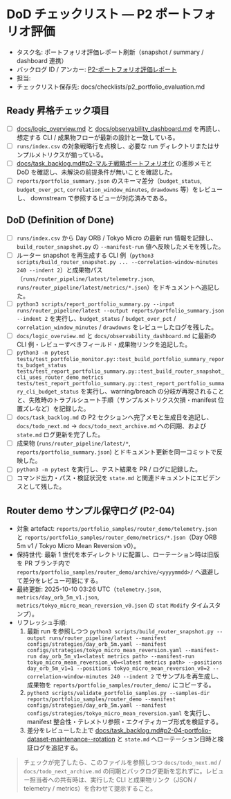 # DoD チェックリスト — P2 ポートフォリオ評価

- タスク名: ポートフォリオ評価レポート刷新（snapshot / summary / dashboard 連携）
- バックログ ID / アンカー: [P2-ポートフォリオ評価レポート](../task_backlog.md#p2-portfolio-evaluation)
- 担当: <!-- operator_name -->
- チェックリスト保存先: docs/checklists/p2_portfolio_evaluation.md

## Ready 昇格チェック項目
- [ ] [docs/logic_overview.md](../logic_overview.md) と [docs/observability_dashboard.md](../observability_dashboard.md) を再読し、想定する CLI / 成果物フローが最新の設計と一致している。
- [ ] `runs/index.csv` の対象戦略行を点検し、必要な run ディレクトリまたはサンプルメトリクスが揃っている。
- [ ] [docs/task_backlog.md#p2-マルチ戦略ポートフォリオ化](../task_backlog.md#p2-マルチ戦略ポートフォリオ化) の進捗メモと DoD を確認し、未解決の前提条件が無いことを確認した。
- [ ] `reports/portfolio_summary.json` のスキーマ差分（`budget_status`, `budget_over_pct`, `correlation_window_minutes`, `drawdowns` 等）をレビューし、 downstream で参照するビューが対応済みである。

## DoD (Definition of Done)
- [ ] `runs/index.csv` から Day ORB / Tokyo Micro の最新 run 情報を記録し、`build_router_snapshot.py` の `--manifest-run` 値へ反映したメモを残した。
- [ ] ルーター snapshot を再生成する CLI 例（`python3 scripts/build_router_snapshot.py ... --correlation-window-minutes 240 --indent 2`）と成果物パス（`runs/router_pipeline/latest/telemetry.json`, `runs/router_pipeline/latest/metrics/*.json`）をドキュメントへ追記した。
- [ ] `python3 scripts/report_portfolio_summary.py --input runs/router_pipeline/latest --output reports/portfolio_summary.json --indent 2` を実行し、`budget_status` / `budget_over_pct` / `correlation_window_minutes` / `drawdowns` をレビューしたログを残した。
- [ ] `docs/logic_overview.md` と `docs/observability_dashboard.md` に最新の CLI 例・レビューすべきフィールド・成果物リンクを追記した。
- [ ] `python3 -m pytest tests/test_portfolio_monitor.py::test_build_portfolio_summary_reports_budget_status tests/test_report_portfolio_summary.py::test_build_router_snapshot_cli_uses_router_demo_metrics tests/test_report_portfolio_summary.py::test_report_portfolio_summary_cli_budget_status` を実行し、warning/breach の分岐が再現されることと、失敗時のトラブルシュート手順（サンプルメトリクス欠損・manifest 位置ズレなど）を記録した。
- [ ] `docs/task_backlog.md` の P2 セクションへ完了メモと生成日を追記し、`docs/todo_next.md` → `docs/todo_next_archive.md` への同期、および `state.md` ログ更新を完了した。
- [ ] 成果物 (`runs/router_pipeline/latest/*`, `reports/portfolio_summary.json`) とドキュメント更新を同一コミットで反映した。
- [ ] `python3 -m pytest` を実行し、テスト結果を PR / ログに記録した。
- [ ] コマンド出力・パス・検証状況を `state.md` と関連ドキュメントにエビデンスとして残した。

## Router demo サンプル保守ログ (P2-04)

- 対象 artefact: `reports/portfolio_samples/router_demo/telemetry.json` と `reports/portfolio_samples/router_demo/metrics/*.json`（Day ORB 5m v1 / Tokyo Micro Mean Reversion v0）。
- 保持世代: 最新 1 世代を本ディレクトリに配置し、ローテーション時は旧版を PR ブランチ内で `reports/portfolio_samples/router_demo/archive/<yyyymmdd>/` へ退避して差分をレビュー可能にする。
- 最終更新: 2025-10-10 03:26 UTC（`telemetry.json`, `metrics/day_orb_5m_v1.json`, `metrics/tokyo_micro_mean_reversion_v0.json` の `stat` `Modify` タイムスタンプ）。
- リフレッシュ手順:
  1. 最新 run を参照しつつ `python3 scripts/build_router_snapshot.py --output runs/router_pipeline/latest --manifest configs/strategies/day_orb_5m.yaml --manifest configs/strategies/tokyo_micro_mean_reversion.yaml --manifest-run day_orb_5m_v1=<latest metrics path> --manifest-run tokyo_micro_mean_reversion_v0=<latest metrics path> --positions day_orb_5m_v1=1 --positions tokyo_micro_mean_reversion_v0=2 --correlation-window-minutes 240 --indent 2` でサンプルを再生成し、成果物を `reports/portfolio_samples/router_demo/` にコピーする。
  2. `python3 scripts/validate_portfolio_samples.py --samples-dir reports/portfolio_samples/router_demo --manifest configs/strategies/day_orb_5m.yaml --manifest configs/strategies/tokyo_micro_mean_reversion.yaml` を実行し、manifest 整合性・テレメトリ参照・エクイティカーブ形式を検証する。
  3. 差分をレビューした上で [docs/task_backlog.md#p2-04-portfolio-dataset-maintenance--rotation](../task_backlog.md#p2-04-portfolio-dataset-maintenance--rotation) と `state.md` へローテーション日時と検証ログを追記する。

> チェックが完了したら、このファイルを参照しつつ `docs/todo_next.md` / `docs/todo_next_archive.md` の同期とバックログ更新を忘れずに。レビュー担当者への共有時は、実行した CLI と成果物リンク（JSON / telemetry / metrics）を合わせて提示すること。
